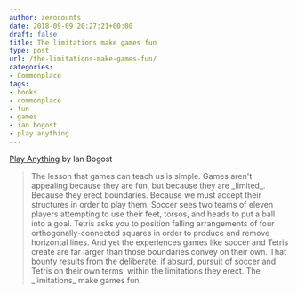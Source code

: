 ```yaml
---
author: zerocounts
date: 2018-09-09 20:27:21+00:00
draft: false
title: The limitations make games fun
type: post
url: /the-limitations-make-games-fun/
categories:
- Commonplace
tags:
- books
- commonplace
- fun
- games
- ian bogost
- play anything
---
```


[Play Anything](http://bogost.com/books/play-anything/) by Ian Bogost


<blockquote>The lesson that games can teach us is simple. Games aren't appealing because they are fun, but because they are _limited_. Because they erect boundaries. Because we must accept their structures in order to play them. Soccer sees two teams of eleven players attempting to use their feet, torsos, and heads to put a ball into a goal. Tetris asks you to position falling arrangements of four orthogonally-connected squares in order to produce and remove horizontal lines. And yet the experiences games like soccer and Tetris create are far larger than those boundaries convey on their own. That bounty results from the deliberate, if absurd, pursuit of soccer and Tetris on their own terms, within the limitations they erect. The _limitations_ make games fun.</blockquote>

